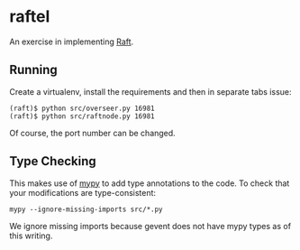 # raftel

An exercise in implementing [Raft](https://raft.github.io/).

## Running

Create a virtualenv, install the requirements and then in separate tabs issue:

```
(raft)$ python src/overseer.py 16981
(raft)$ python src/raftnode.py 16981
```

Of course, the port number can be changed.

## Type Checking

This makes use of [mypy](http://mypy-lang.org) to add type annotations to the
code. To check that your modifications are type-consistent:

    mypy --ignore-missing-imports src/*.py

We ignore missing imports because gevent does not have mypy types as of this
writing.
